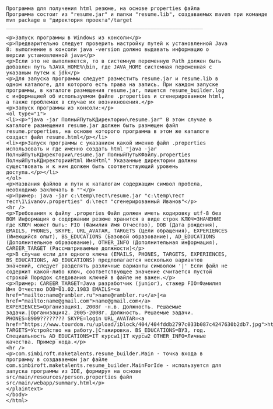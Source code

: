 <plaintext>
Программа для получения html резюме, на основе properties файла
Программа состоит из "resume.jar" и папки "resume.lib", создаваемых maven при команде
mvn package в "директория проекта"/target
________________________________________________________________

Запуск программы в Windows из консоли

Предварительно следует проверить настройку путей к установленной Java 8:
выполнение в консоли
java -version
должно выдавать информацию о версии установленной java

Если это не выполняется, то в системную переменную Path должен быть добавлен путь %JAVA_HOME%\bin,
где JAVA_HOME системная переменная с указаным путем к jdk

Для запуска программы следует разместить resume.jar и resume.lib в одном каталоге, для которого есть права на запись.
При каждом запуске программы, в каталоге размещения resume.jar, пишется resume_builder.log
с информацией об используемом файле .properties и сгенерированном html, а также проблемах в случае их возникновения.

Запуск программы из консоли:
1.  "java -jar ПолныйПутьКДиректории\resume.jar"
В этом случае в каталоге размещения resume.jar должен быть размещен файл resume.properties,
на основе которого программа в этом же каталоге создаст файл resume.html

2. Запуск программы с указанием какой именно файл .properties использовать и где именно создать html
"java -jar ПолныйПутьКДиректории\resume.jar ПолныйПутьКФайлу.properties ПолныйПутьКДиректорииHtml ИмяHtml"
Указанные директории должны существовать и к ним должен быть соответствующий уровень доступа.

Названия файлов и пути к каталогам содержащим символ пробела, необходимо заключать в ""

Пример:
java -jar c:\temp\тест\resume.jar "c:\temp\тест тест\1\ivanov.properties" d:\тест "сгенерированный Иванов"

__________________________________________________________________
Требования к файлу .properies
Файл должен иметь кодировку utf-8 без BOM
Информация о содержании резюме хранится в виде строк КЛЮЧ=ЗНАЧЕНИЕ
где КЛЮЧ может быть:
    FIO (Фамилия Имя Отчество),
    DOB (Дата рождения),
    EMAILS,
    PHONES,
    SKYPE,
    URL_AVATAR,
    TARGETS (Цели обращения),
    EXPERIENCES (Имеющийся опыт),
    BS_EDUCATIONS (Базовой образование),
    AD_EDUCATIONS (Дополнительное образование),
    OTHER_INFO (Дополнительная информация),
    CAREER_TARGET (Рассматриваемые должности)

В случае если для одного ключа (EMAILS, PHONES, TARGETS, EXPERIENCES, BS_EDUCATIONS, AD_EDUCATIONS) предполагается несколько вариантов значений, следует разделять различные варианты символом '|'
Если файл не содержит какой-либо ключ, соответствующее значение считается пустой строкой
Порядок следования ключей в файле не важен.

Пример:
CAREER_TARGET=Java разработчик (junior), стажер
FIO=Фамилия Имя Отчество
DOB=01.02.1983
EMAILS=name@rambler.ru|name@gmail.com
EXPERIENCES=Организация1. 2008г -н.в. Должность. Решаемые задачи.|Организация2. 2005-2008г. Должность. Решаемые задачи.
PHONES=8909????????
SKYPE=login
URL_AVATAR=https://www.tourdom.ru/upload/iblock/404/404fddb2797c033b087c4247630b2db7.jpg
TARGETS=Устройство на работу.|Стажировка.
BS_EDUCATIONS=ВУЗ, год. Специальность
AD_EDUCATIONS=IT курсы1|IT курсы2
OTHER_INFO=Личные качества. Пример кода.
___________________________________________________________________

com.simbiroft.maketalents.resume_builder.Main - точка входа в программу в создаваемом jar файле
com.simbiroft.maketalents.resume_builder.MainForIde - используется для запуска программы из IDE,
формируя на основе src/main/resources/person.properties файл src/main/webapp/summary.html

</plaintext>